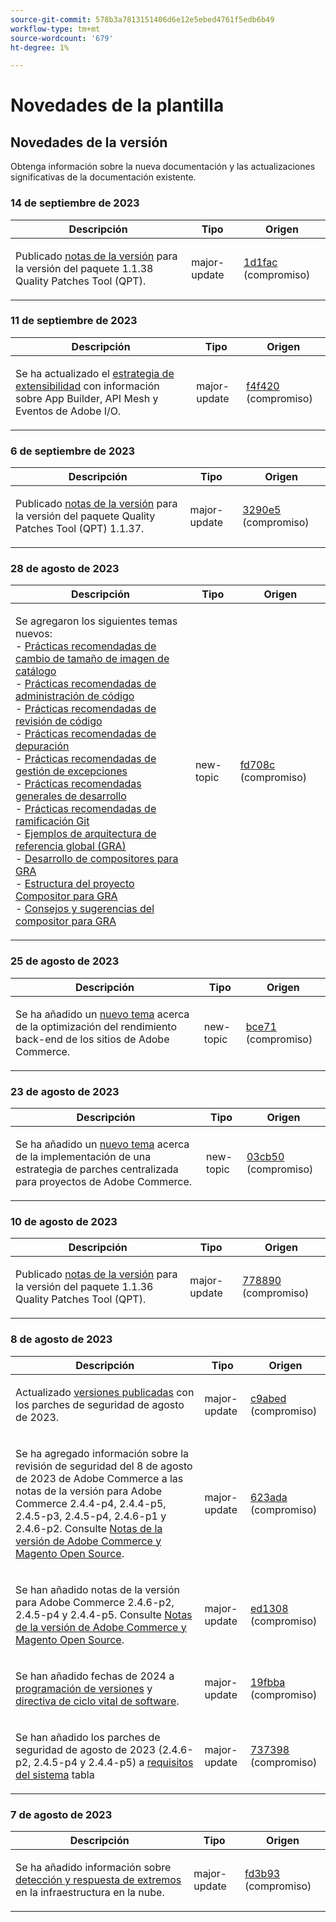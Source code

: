 ```yaml
---
source-git-commit: 578b3a7813151406d6e12e5ebed4761f5edb6b49
workflow-type: tm+mt
source-wordcount: '679'
ht-degree: 1%

---
```

# Novedades de la plantilla

## Novedades de la versión

Obtenga información sobre la nueva documentación y las actualizaciones significativas de la documentación existente.

### 14 de septiembre de 2023

<table style="table-layout:auto;">
  <thead>
    <tr>
      <th>Descripción</th>
      <th>Tipo</th>
      <th>Origen</th>
    </tr>
  </thead>
  <tbody>
    <tr>
      <td><p>Publicado <a href="https://experienceleague.adobe.com/docs/commerce-operations/tools/quality-patches-tool/release-notes.html">notas de la versión</a> para la versión del paquete 1.1.38 Quality Patches Tool (QPT).</p>
</td>
      <td>major-update</td>
      <td><a href="https://github.com/AdobeDocs/commerce-operations.en/commit/1d1fac956ceb8f869b60accfe0180c593d659ec1">1d1fac</a> (compromiso)</td>
    </tr>
  </tbody>
</table>

### 11 de septiembre de 2023

<table style="table-layout:auto;">
  <thead>
    <tr>
      <th>Descripción</th>
      <th>Tipo</th>
      <th>Origen</th>
    </tr>
  </thead>
  <tbody>
    <tr>
      <td><p>Se ha actualizado el <a href="https://experienceleague.adobe.com/docs/commerce-operations/implementation-playbook/architecture/extensibility-strategy.html">estrategia de extensibilidad</a> con información sobre App Builder, API Mesh y Eventos de Adobe I/O.</p>
</td>
      <td>major-update</td>
      <td><a href="https://github.com/AdobeDocs/commerce-operations.en/commit/f4f420cee5f9241f56107c4218793af394ba1193">f4f420</a> (compromiso)</td>
    </tr>
  </tbody>
</table>

### 6 de septiembre de 2023

<table style="table-layout:auto;">
  <thead>
    <tr>
      <th>Descripción</th>
      <th>Tipo</th>
      <th>Origen</th>
    </tr>
  </thead>
  <tbody>
    <tr>
      <td><p>Publicado <a href="https://experienceleague.adobe.com/docs/commerce-operations/tools/quality-patches-tool/release-notes.html">notas de la versión</a> para la versión del paquete Quality Patches Tool (QPT) 1.1.37.</p>
</td>
      <td>major-update</td>
      <td><a href="https://github.com/AdobeDocs/commerce-operations.en/commit/3290e58436259a7af81ed81b691a3ad032c812a5">3290e5</a> (compromiso)</td>
    </tr>
  </tbody>
</table><!-- date_group -->

### 28 de agosto de 2023

<table style="table-layout:auto;">
  <thead>
    <tr>
      <th>Descripción</th>
      <th>Tipo</th>
      <th>Origen</th>
    </tr>
  </thead>
  <tbody>
    <tr>
      <td><p>Se agregaron los siguientes temas nuevos:<br />- <a href="https://experienceleague.adobe.com/docs/commerce-operations/implementation-playbook/best-practices/development/catalog-image-resizing.html">Prácticas recomendadas de cambio de tamaño de imagen de catálogo</a><br />- <a href="https://experienceleague.adobe.com/docs/commerce-operations/implementation-playbook/best-practices/development/code-management.html">Prácticas recomendadas de administración de código</a><br />- <a href="https://experienceleague.adobe.com/docs/commerce-operations/implementation-playbook/best-practices/development/code-review.html">Prácticas recomendadas de revisión de código</a><br />- <a href="https://experienceleague.adobe.com/docs/commerce-operations/implementation-playbook/best-practices/development/debugging.html">Prácticas recomendadas de depuración</a><br />- <a href="https://experienceleague.adobe.com/docs/commerce-operations/implementation-playbook/best-practices/development/exception-handling.html">Prácticas recomendadas de gestión de excepciones</a><br />- <a href="https://experienceleague.adobe.com/docs/commerce-operations/implementation-playbook/best-practices/development/general.html">Prácticas recomendadas generales de desarrollo</a><br />- <a href="https://experienceleague.adobe.com/docs/commerce-operations/implementation-playbook/best-practices/development/git-branching.html">Prácticas recomendadas de ramificación Git</a><br />- <a href="https://experienceleague.adobe.com/docs/commerce-operations/implementation-playbook/architecture/global-reference-architecture/examples.html">Ejemplos de arquitectura de referencia global (GRA)</a><br />- <a href="https://experienceleague.adobe.com/docs/commerce-operations/implementation-playbook/architecture/global-reference-architecture/composer/overview.html">Desarrollo de compositores para GRA</a><br />- <a href="https://experienceleague.adobe.com/docs/commerce-operations/implementation-playbook/architecture/global-reference-architecture/composer/project-structure.html">Estructura del proyecto Compositor para GRA</a><br />- <a href="https://experienceleague.adobe.com/docs/commerce-operations/implementation-playbook/architecture/global-reference-architecture/composer/tips-and-tricks.html">Consejos y sugerencias del compositor para GRA</a></p>
</td>
      <td>new-topic</td>
      <td><a href="https://github.com/AdobeDocs/commerce-operations.en/commit/fd708ce4c1ab69f2d6e3a3b10dcd2387ae829368">fd708c</a> (compromiso)</td>
    </tr>
  </tbody>
</table>

### 25 de agosto de 2023

<table style="table-layout:auto;">
  <thead>
    <tr>
      <th>Descripción</th>
      <th>Tipo</th>
      <th>Origen</th>
    </tr>
  </thead>
  <tbody>
    <tr>
      <td><p>Se ha añadido un <a href="https://experienceleague.adobe.com/docs/commerce-operations/implementation-playbook/best-practices/maintenance/backend-performance.html">nuevo tema</a> acerca de la optimización del rendimiento back-end de los sitios de Adobe Commerce.</p>
</td>
      <td>new-topic</td>
      <td><a href="https://github.com/AdobeDocs/commerce-operations.en/commit/ecbb71ad8745e4589856c6cbf283212ed61a3664">bce71</a> (compromiso)</td>
    </tr>
  </tbody>
</table>

### 23 de agosto de 2023

<table style="table-layout:auto;">
  <thead>
    <tr>
      <th>Descripción</th>
      <th>Tipo</th>
      <th>Origen</th>
    </tr>
  </thead>
  <tbody>
    <tr>
      <td><p>Se ha añadido un <a href="https://experienceleague.adobe.com/docs/commerce-operations/implementation-playbook/best-practices/maintenance/patching-at-scale.html">nuevo tema</a> acerca de la implementación de una estrategia de parches centralizada para proyectos de Adobe Commerce.</p>
</td>
      <td>new-topic</td>
      <td><a href="https://github.com/AdobeDocs/commerce-operations.en/commit/03cb50be0cb18b6079c5c69aafc74c6099610fb0">03cb50</a> (compromiso)</td>
    </tr>
  </tbody>
</table>

### 10 de agosto de 2023

<table style="table-layout:auto;">
  <thead>
    <tr>
      <th>Descripción</th>
      <th>Tipo</th>
      <th>Origen</th>
    </tr>
  </thead>
  <tbody>
    <tr>
      <td><p>Publicado <a href="https://experienceleague.adobe.com/docs/commerce-operations/tools/quality-patches-tool/release-notes.html">notas de la versión</a> para la versión del paquete 1.1.36 Quality Patches Tool (QPT).</p>
</td>
      <td>major-update</td>
      <td><a href="https://github.com/AdobeDocs/commerce-operations.en/commit/778890d5840669df958e84381c2aade70a492454">778890</a> (compromiso)</td>
    </tr>
  </tbody>
</table>

### 8 de agosto de 2023

<table style="table-layout:auto;">
  <thead>
    <tr>
      <th>Descripción</th>
      <th>Tipo</th>
      <th>Origen</th>
    </tr>
  </thead>
  <tbody>
    <tr>
      <td><p>Actualizado <a href="https://experienceleague.adobe.com/docs/commerce-operations/release/versions.html">versiones publicadas</a> con los parches de seguridad de agosto de 2023.</p>
</td>
      <td>major-update</td>
      <td><a href="https://github.com/AdobeDocs/commerce-operations.en/commit/c9abed3c6ca156cdc19e7231f97cf2a8bd8ab100">c9abed</a> (compromiso)</td>
    </tr>
    <tr>
      <td><p>Se ha agregado información sobre la revisión de seguridad del 8 de agosto de 2023 de Adobe Commerce a las notas de la versión para Adobe Commerce 2.4.4-p4, 2.4.4-p5, 2.4.5-p3, 2.4.5-p4, 2.4.6-p1 y 2.4.6-p2.  Consulte <a href="https://experienceleague.adobe.com/docs/commerce-operations/release/notes/overview.html">Notas de la versión de Adobe Commerce y Magento Open Source</a>.</p>
</td>
      <td>major-update</td>
      <td><a href="https://github.com/AdobeDocs/commerce-operations.en/commit/623ada901bad9f766451d9c9166e82f1cee85c0d">623ada</a> (compromiso)</td>
    </tr>
    <tr>
      <td><p>Se han añadido notas de la versión para Adobe Commerce 2.4.6-p2, 2.4.5-p4 y 2.4.4-p5. Consulte <a href="https://experienceleague.adobe.com/docs/commerce-operations/release/notes/overview.html">Notas de la versión de Adobe Commerce y Magento Open Source</a>.</p>
</td>
      <td>major-update</td>
      <td><a href="https://github.com/AdobeDocs/commerce-operations.en/commit/ed1308771a799bcbaf71a8f82542c45d37f9c141">ed1308</a> (compromiso)</td>
    </tr>
    <tr>
      <td><p>Se han añadido fechas de 2024 a <a href="https://experienceleague.adobe.com/docs/commerce-operations/release/planning/schedule.html">programación de versiones</a> y <a href="https://experienceleague.adobe.com/docs/commerce-operations/release/planning/lifecycle-policy.html">directiva de ciclo vital de software</a>.</p>
</td>
      <td>major-update</td>
      <td><a href="https://github.com/AdobeDocs/commerce-operations.en/commit/19fbba535c047a8d877428afc071540d3fa12390">19fbba</a> (compromiso)</td>
    </tr>
    <tr>
      <td><p>Se han añadido los parches de seguridad de agosto de 2023 (2.4.6-p2, 2.4.5-p4 y 2.4.4-p5) a <a href="https://experienceleague.adobe.com/docs/commerce-operations/installation-guide/system-requirements.html">requisitos del sistema</a> tabla</p>
</td>
      <td>major-update</td>
      <td><a href="https://github.com/AdobeDocs/commerce-operations.en/commit/7373980a0648be5e0f7dc4a307074d934f646b24">737398</a> (compromiso)</td>
    </tr>
  </tbody>
</table>

### 7 de agosto de 2023

<table style="table-layout:auto;">
  <thead>
    <tr>
      <th>Descripción</th>
      <th>Tipo</th>
      <th>Origen</th>
    </tr>
  </thead>
  <tbody>
    <tr>
      <td><p>Se ha añadido información sobre <a href="https://experienceleague.adobe.com/docs/commerce-operations/implementation-playbook/infrastructure/cloud/security.html">detección y respuesta de extremos</a> en la infraestructura en la nube.</p>
</td>
      <td>major-update</td>
      <td><a href="https://github.com/AdobeDocs/commerce-operations.en/commit/fd3b93aaa79e84d356217b6adfe7181895e84f07">fd3b93</a> (compromiso)</td>
    </tr>
  </tbody>
</table><!-- date_group --><!-- month_group --><!-- year_group -->
